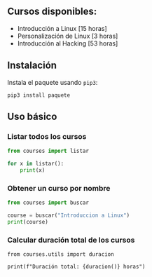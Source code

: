 
## Cursos disponibles:

- Introducción a Linux [15 horas]
- Personalización de Linux [3 horas]
- Introducción al Hacking [53 horas]

## Instalación

Instala el paquete usando `pip3`:

```python3
pip3 install paquete
```

## Uso básico

### Listar todos los cursos

```python
from courses import listar

for x in listar():
    print(x)
```

### Obtener un curso por nombre

```python
from courses import buscar

course = buscar("Introduccion a Linux")
print(course)
```

### Calcular duración total de los cursos

```python3
from courses.utils import duracion

print(f"Duración total: {duracion()} horas")
```

